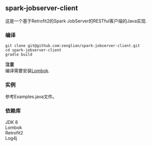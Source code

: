 ## spark-jobserver-client
这是一个基于Retrofit2的Spark JobServer的RESTful客户端的Java实现.

### 编译
```shell
git clone git@github.com:zenglian/spark-jobserver-client.git
cd spark-jobserver-client
gradle build
```
**注意**   
编译需要安装[Lombok](https://projectlombok.org).

### 实例
参考Examples.java文件。

### 依赖库  
JDK 8  
Lombok  
Retrofit2  
Log4j

